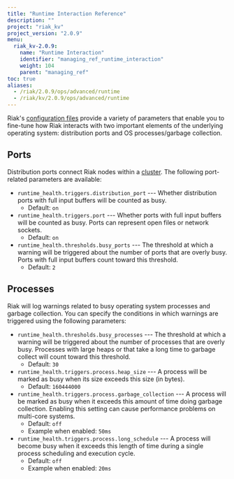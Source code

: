 ```yaml
---
title: "Runtime Interaction Reference"
description: ""
project: "riak_kv"
project_version: "2.0.9"
menu:
  riak_kv-2.0.9:
    name: "Runtime Interaction"
    identifier: "managing_ref_runtime_interaction"
    weight: 104
    parent: "managing_ref"
toc: true
aliases:
  - /riak/2.0.9/ops/advanced/runtime
  - /riak/kv/2.0.9/ops/advanced/runtime
---
```


[config reference]: /riak/kv/2.0.9/configuring/reference
[concept clusters]: /riak/kv/2.0.9/learn/concepts/clusters

Riak's [configuration files][config reference] provide a variety of parameters that
enable you to fine-tune how Riak interacts with two important elements
of the underlying operating system: distribution ports and OS
processes/garbage collection.

## Ports

Distribution ports connect Riak nodes within a [cluster][concept clusters]. The
following port-related parameters are available:

* `runtime_health.triggers.distribution_port` --- Whether distribution
  ports with full input buffers will be counted as busy.
  * Default: `on`
* `runtime_health.triggers.port` --- Whether ports with full input
  buffers will be counted as busy. Ports can represent open files or network sockets.
  * Default: `on`
* `runtime_health.thresholds.busy_ports` --- The threshold at which a
  warning will be triggered about the number of ports that are overly
  busy. Ports with full input buffers count toward this threshold.
  * Default: `2`

## Processes

Riak will log warnings related to busy operating system processes and
garbage collection. You can specify the conditions in which warnings are
triggered using the following parameters:

* `runtime_health.thresholds.busy_processes` --- The threshold at which
  a warning will be triggered about the number of processes that are
  overly busy. Processes with large heaps or that take a long time to
  garbage collect will count toward this threshold.
  * Default: `30`
* `runtime_health.triggers.process.heap_size` --- A process will be
  marked as busy when its size exceeds this size (in bytes).
  * Default: `160444000`
* `runtime_health.triggers.process.garbage_collection` --- A process
  will be marked as busy when it exceeds this amount of time doing
  garbage collection. Enabling this setting can cause performance
  problems on multi-core systems.
  * Default: `off`
  * Example when enabled: `50ms`
* `runtime_health.triggers.process.long_schedule` --- A process will
  become busy when it exceeds this length of time during a single
  process scheduling and execution cycle.
  * Default: `off`
  * Example when enabled: `20ms`

